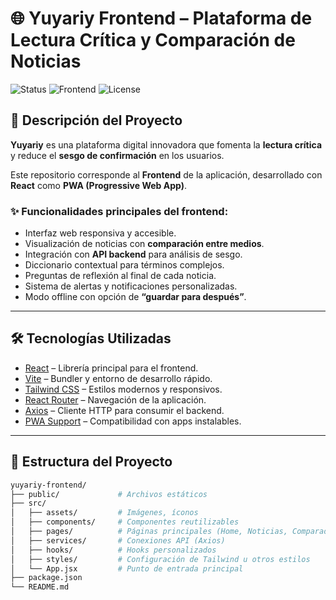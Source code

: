# 🌐 Yuyariy Frontend – Plataforma de Lectura Crítica y Comparación de Noticias

![Status](https://img.shields.io/badge/status-en%20desarrollo-yellow)
![Frontend](https://img.shields.io/badge/frontend-React-blue)
![License](https://img.shields.io/badge/license-MIT-green)

## 📖 Descripción del Proyecto  
**Yuyariy** es una plataforma digital innovadora que fomenta la **lectura crítica** y reduce el **sesgo de confirmación** en los usuarios.  

Este repositorio corresponde al **Frontend** de la aplicación, desarrollado con **React** como **PWA (Progressive Web App)**.  

### ✨ Funcionalidades principales del frontend:
- Interfaz web responsiva y accesible.  
- Visualización de noticias con **comparación entre medios**.  
- Integración con **API backend** para análisis de sesgo.  
- Diccionario contextual para términos complejos.  
- Preguntas de reflexión al final de cada noticia.  
- Sistema de alertas y notificaciones personalizadas.  
- Modo offline con opción de **“guardar para después”**.  

---

## 🛠️ Tecnologías Utilizadas
- [React](https://react.dev/) – Librería principal para el frontend.  
- [Vite](https://vitejs.dev/) – Bundler y entorno de desarrollo rápido.  
- [Tailwind CSS](https://tailwindcss.com/) – Estilos modernos y responsivos.  
- [React Router](https://reactrouter.com/) – Navegación de la aplicación.  
- [Axios](https://axios-http.com/) – Cliente HTTP para consumir el backend.  
- [PWA Support](https://web.dev/progressive-web-apps/) – Compatibilidad con apps instalables.  

---

## 📂 Estructura del Proyecto
```bash
yuyariy-frontend/
├── public/             # Archivos estáticos
├── src/
│   ├── assets/         # Imágenes, íconos
│   ├── components/     # Componentes reutilizables
│   ├── pages/          # Páginas principales (Home, Noticias, Comparador)
│   ├── services/       # Conexiones API (Axios)
│   ├── hooks/          # Hooks personalizados
│   ├── styles/         # Configuración de Tailwind u otros estilos
│   └── App.jsx         # Punto de entrada principal
├── package.json
└── README.md

